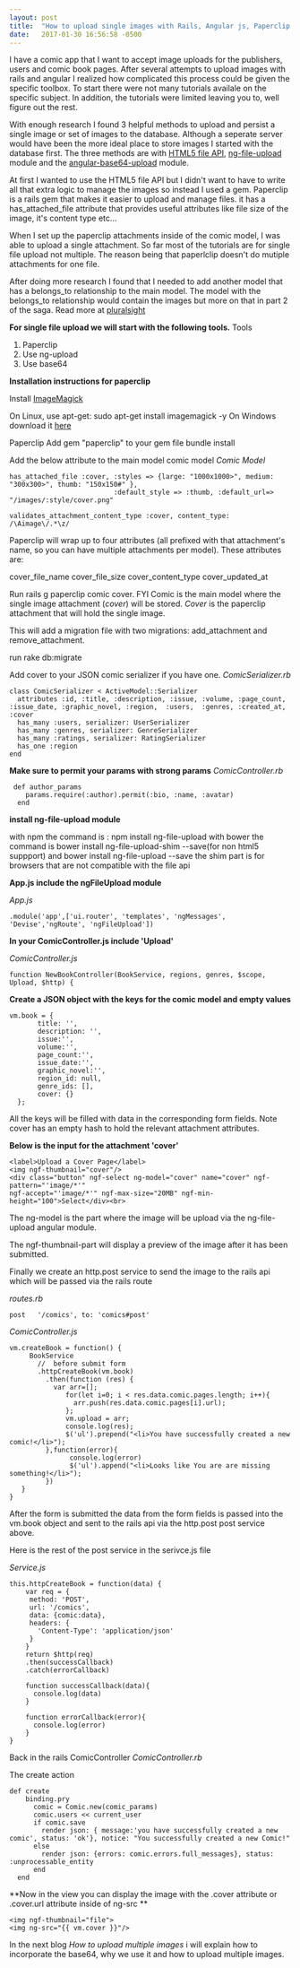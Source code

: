 ```yaml
---
layout: post
title:  "How to upload single images with Rails, Angular js, Paperclip & Base64"
date:   2017-01-30 16:56:58 -0500
---
```


I have a comic app that I want to accept image uploads for the publishers, users and comic book pages. After several attempts to upload images with rails and angular I realized how complicated this process could be given the specific toolbox. To start there were not many tutorials availale on the specific subject. In addition, the tutorials were limited leaving you to, well figure out the rest. 

With enough research I found 3 helpful methods to upload and persist a single image or set of images to the database. Although a seperate server would have been the more ideal place to store images I started with the database first. The three methods are with [HTML5 file API](https://developer.mozilla.org/en-US/docs/Using_files_from_web_applications), [ng-file-upload](https://github.com/danialfarid/ng-file-upload) module and the [angular-base64-upload](https://www.npmjs.com/package/angular-base64-upload) module. 

At first I wanted to use the HTML5 file API but I didn't want to have to write all that extra logic to manage the images so instead I used a gem. Paperclip is a rails gem that makes it easier to upload and manage files. it has a has_attached_file attribute that provides useful attributes like file size of the image, it's content type etc...

When I set up the paperclip attachments inside of the comic model, I was able to upload a single attachment. So far most of the tutorials are for single file upload not multiple. The reason being that paperlclip doesn't do mutiple attachments for one file. 

After doing more research I found that I needed to add another model that has a belongs_to relationship to the main model. The model with the belongs_to relationship would contain the images but more on that in part 2 of the saga. 
Read more at [pluralsight](https://www.pluralsight.com/guides/ruby-ruby-on-rails/handling-file-upload-using-ruby-on-rails-5-api#fix7rj1eqCBOImxm.99) 

**For single file upload we will start with the following tools.**
Tools
1. Paperclip 
2. Use ng-upload
3. Use base64 

**Installation instructions for paperclip**

Install [ImageMagick](http://www.imagemagick.org/script/index.php)

On Linux, use apt-get:
sudo apt-get install imagemagick -y
On Windows download it [here](https://www.imagemagick.org/script/download.php#windows)


Paperclip
Add gem "paperclip" to your gem file
bundle install

Add the below attribute to the main model comic model
*Comic Model*

  ```
has_attached_file :cover, :styles => {large: "1000x1000>", medium: "300x300>", thumb: "150x150#" },
                            :default_style => :thumb, :default_url=> "/images/:style/cover.png"

  validates_attachment_content_type :cover, content_type: /\Aimage\/.*\z/
```


Paperclip will wrap up to four attributes (all prefixed with that attachment's name, so you can have multiple attachments per model). These attributes are:

cover_file_name
cover_file_size
cover_content_type
cover_updated_at

Run rails g paperclip comic cover.
FYI Comic is the main model where the single image attachment (*cover*) will be stored. *Cover* is the paperclip attachment that will hold the single image.

This will add a migration file with two migrations: add_attachment and remove_attachment. 

run rake db:migrate

Add cover to your JSON comic serializer if you have one.
*ComicSerializer.rb*


```
class ComicSerializer < ActiveModel::Serializer
  attributes :id, :title, :description, :issue, :volume, :page_count, :issue_date, :graphic_novel, :region,  :users,  :genres, :created_at, :cover
  has_many :users, serializer: UserSerializer
  has_many :genres, serializer: GenreSerializer
  has_many :ratings, serializer: RatingSerializer
  has_one :region
end
```


**Make sure to permit your params with strong params**
*ComicController.rb*


```
 def author_params
    params.require(:author).permit(:bio, :name, :avatar)
  end
```

**install ng-file-upload module**

with npm the command is : npm install ng-file-upload
with bower the command is bower install ng-file-upload-shim --save(for non html5 suppport) and 
bower install ng-file-upload --save
the shim part is for browsers that are not compatible with the file api


**App.js include the ngFileUpload module**

*App.js*

```
.module('app',['ui.router', 'templates', 'ngMessages', 'Devise','ngRoute', 'ngFileUpload'])
```


**In your ComicController.js include 'Upload'**

*ComicController.js*

```
function NewBookController(BookService, regions, genres, $scope, Upload, $http) {
```


**Create a JSON object with the keys for the comic model and empty values**

```
vm.book = {
       title: '',
       description: '',
       issue:'',
       volume:'',
       page_count:'',
       issue_date:'',
       graphic_novel:'',
       region_id: null,
       genre_ids: [],
       cover: {}
  };
```
	

All the keys will be filled with data in the corresponding form fields. Note cover has an empty hash to hold the relevant attachment attributes. 

**Below is the input for the attachment  'cover'**

  ```
<label>Upload a Cover Page</label>
  <img ngf-thumbnail="cover"/>
  <div class="button" ngf-select ng-model="cover" name="cover" ngf-pattern="'image/*'"
  ngf-accept="'image/*'" ngf-max-size="20MB" ngf-min-height="100">Select</div><br>
```


The ng-model is the part where the image will be upload via the ng-file-upload angular module.

The ngf-thumbnail-part will display a preview of the image after it has been submitted. 

Finally we create an http.post service to send the image to the rails api which will be passed via the rails route 

*routes.rb*

`post   '/comics', to: 'comics#post'`
 
*ComicController.js*

```
vm.createBook = function() {
     BookService
       //  before submit form
       .httpCreateBook(vm.book)
         .then(function (res) {
           var arr=[];
              for(let i=0; i < res.data.comic.pages.length; i++){
                arr.push(res.data.comic.pages[i].url);
              };
              vm.upload = arr;
              console.log(res);
              $('ul').prepend("<li>You have successfully created a new comic!</li>");
         },function(error){
               console.log(error)
               $('ul').append("<li>Looks like You are are missing something!</li>");
         })
   }
}
```

After the form is submitted the data from the form fields is passed into the vm.book object and sent to the rails api via the http.post post service above.

Here is the rest of the post service in the serivce.js file

*Service.js* 


```
this.httpCreateBook = function(data) {
    var req = {
     method: 'POST',
     url: '/comics',
     data: {comic:data},
     headers: {
       'Content-Type': 'application/json'
     }
    }
    return $http(req)
    .then(successCallback)
    .catch(errorCallback)

    function successCallback(data){
      console.log(data)
    }

    function errorCallback(error){
      console.log(error)
    }
}
```



Back in the rails ComicController
*ComicController.rb*

The create action 

```
def create
    binding.pry
      comic = Comic.new(comic_params)
      comic.users << current_user
      if comic.save
        render json: { message:'you have successfully created a new comic', status: 'ok'}, notice: "You successfully created a new Comic!"
      else
        render json: {errors: comic.errors.full_messages}, status: :unprocessable_entity
      end
  end
```


**Now in the view you can display the image with the .cover attribute or .cover.url attribute inside of ng-src **


```
<img ngf-thumbnail="file">
<img ng-src="{{ vm.cover }}"/>
```


In the next blog *How to upload multiple images* i will explain how to incorporate the base64, why we use it and how to upload multiple images. 
